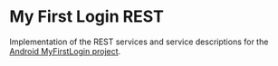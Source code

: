 # My First Login REST
Implementation of the REST services and service descriptions for the [Android MyFirstLogin project](https://github.com/Agc96/MyFirstLogin).
